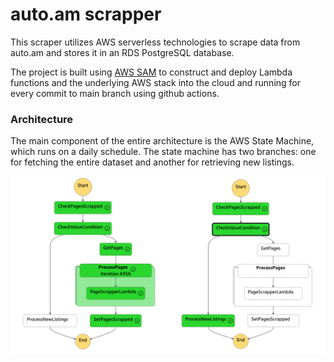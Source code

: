 # auto.am scrapper

This scraper utilizes AWS serverless technologies to scrape data from auto.am and stores it in an RDS PostgreSQL database.

The project is built using [AWS SAM](https://aws.amazon.com/serverless/sam/) to construct and deploy Lambda functions and the underlying AWS stack into the cloud and running for every commit to main branch using github actions.

### Architecture

The main component of the entire architecture is the AWS State Machine, which runs on a daily schedule. The state machine has two branches: one for fetching the entire dataset and another for retrieving new listings.

![step function](docs/step-function.png)

